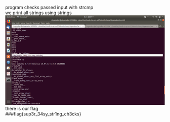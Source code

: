 program checks passed input with strcmp<br/>
we print all strings using strings<br/>
![](./rev1.png)<br/>
there is our flag<br/>
###flag{sup3r_34sy_str1ng_ch3cks}

